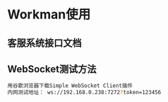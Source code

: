 # Workman使用

## 客服系统接口文档

## WebSocket测试方法

```bash
用谷歌浏览器下载Simple WebSocket Client插件
内网测试地址： ws://192.168.0.238:7272?token=123456
```
